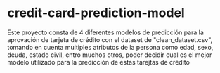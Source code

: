 # credit-card-prediction-model

Este proyecto consta de 4 diferentes modelos de predicción para la aprovación de tarjeta de crédito con el dataset de "clean_dataset.csv", tomando en cuenta multiples atributos de la persona como edad, sexo, deuda, estado civil, entro muchos otros, poder decidir cual es el mejor modelo utilizado para la predicción de estas tarejtas de crédito
